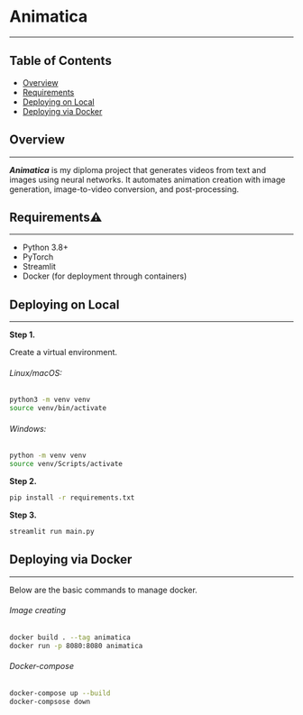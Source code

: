 # Animatica
___

## Table of Contents

- [Overview](#overview)
- [Requirements](#requirements)
- [Deploying on Local](#deploying-on-local)
- [Deploying via Docker](#deploying-via-docker)


## Overview
___
***Animatica*** is my diploma project that generates videos from text and 
images using neural networks. It automates animation creation with image generation,
image-to-video conversion, and post-processing.


## Requirements⚠️
___

- Python 3.8+
- PyTorch
- Streamlit
- Docker (for deployment through containers)


## Deploying on Local
___

**Step 1.**

Create a virtual environment.

###### *Linux/macOS:*

```bash
python3 -m venv venv
source venv/bin/activate
```

###### *Windows:*

```bash
python -m venv venv
source venv/Scripts/activate
```

**Step 2.**

```bash
pip install -r requirements.txt
```

**Step 3.**

```bash
streamlit run main.py
```


## Deploying via Docker
___

Below are the basic commands to manage docker.

###### Image creating

```bash
docker build . --tag animatica
docker run -p 8080:8080 animatica
```

###### Docker-compose

```bash
docker-compose up --build
docker-compsose down
```
